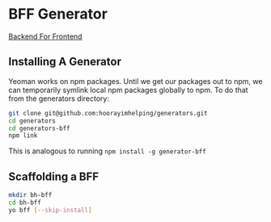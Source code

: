 # BFF Generator

[Backend For Frontend](https://www.thoughtworks.com/radar/techniques/bff-backend-for-frontends)

## Installing A Generator

Yeoman works on npm packages. Until we get our packages out to npm, we can temporarily symlink local npm packages globally to npm. To do that from the generators directory:

```bash
git clone git@github.com:hoorayimhelping/generators.git
cd generators
cd generators-bff
npm link
```
This is analogous to running `npm install -g generator-bff`

## Scaffolding a BFF

```bash
mkdir bh-bff
cd bh-bff
yo bff [--skip-install]
```
